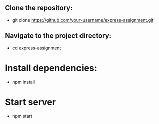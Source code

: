 ## Clone the repository:
  - git clone https://github.com/your-username/express-assignment.git
## Navigate to the project directory:
  - cd express-assignment
# Install dependencies:
  - npm install
# Start server
  - npm start